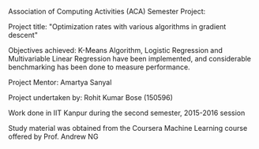 Association of Computing Activities (ACA) Semester Project:

Project title: "Optimization rates with various algorithms in gradient descent"

Objectives achieved: K-Means Algorithm, Logistic Regression and Multivariable Linear Regression have been implemented, and considerable benchmarking has been done to measure performance.

Project Mentor: Amartya Sanyal

Project undertaken by: Rohit Kumar Bose (150596)

Work done in IIT Kanpur during the second semester, 2015-2016 session

Study material was obtained from the Coursera Machine Learning course offered by Prof. Andrew NG

